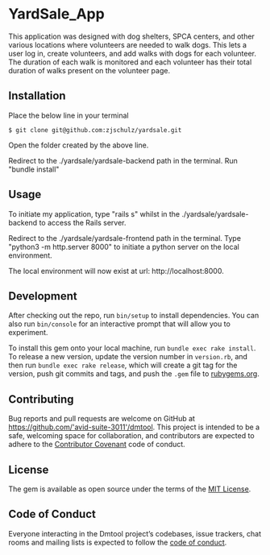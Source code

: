 # YardSale_App

This application was designed with dog shelters, SPCA centers, and other various locations where volunteers are needed to walk dogs. This lets a user log in, create volunteers, and add walks with dogs for each volunteer. The duration of each walk is monitored and each volunteer has their total duration of walks present on the volunteer page.

## Installation

Place the below line in your terminal

    $ git clone git@github.com:zjschulz/yardsale.git

Open the folder created by the above line.

Redirect to the ./yardsale/yardsale-backend path in the terminal. Run "bundle install"

## Usage

To initiate my application, type "rails s" whilst in the ./yardsale/yardsale-backend to access the Rails server.

Redirect to the ./yardsale/yardsale-frontend path in the terminal. Type "python3 -m http.server 8000" to initiate a python server on the local environment.

The local environment will now exist at url: http://localhost:8000.

## Development

After checking out the repo, run `bin/setup` to install dependencies. You can also run `bin/console` for an interactive prompt that will allow you to experiment.

To install this gem onto your local machine, run `bundle exec rake install`. To release a new version, update the version number in `version.rb`, and then run `bundle exec rake release`, which will create a git tag for the version, push git commits and tags, and push the `.gem` file to [rubygems.org](https://rubygems.org).

## Contributing

Bug reports and pull requests are welcome on GitHub at https://github.com/'avid-suite-3011'/dmtool. This project is intended to be a safe, welcoming space for collaboration, and contributors are expected to adhere to the [Contributor Covenant](http://contributor-covenant.org) code of conduct.

## License

The gem is available as open source under the terms of the [MIT License](https://opensource.org/licenses/MIT).

## Code of Conduct

Everyone interacting in the Dmtool project’s codebases, issue trackers, chat rooms and mailing lists is expected to follow the [code of conduct](https://github.com/'avid-suite-3011'/dmtool/blob/master/CODE_OF_CONDUCT.md).
